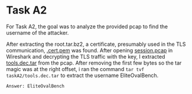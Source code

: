 
# Task A2

For Task A2, the goal was to analyze the provided pcap to find the username of the attacker.

After extracting the root.tar.bz2, a certificate, presumably used in the TLS communication, [.cert.pem](root/.cert.pem) was found. After opening [session.pcap](session.pcap) in Wireshark and decrypting the TLS traffic with the key, I extracted [tools.dec.tar](tools.dec.tar) from the pcap. After removing the first few bytes so the tar magic was at the right offset, i ran the command ```tar tvf taskA2/tools.dec.tar``` to extract the username EliteOvalBench.

```Answer: EliteOvalBench```
